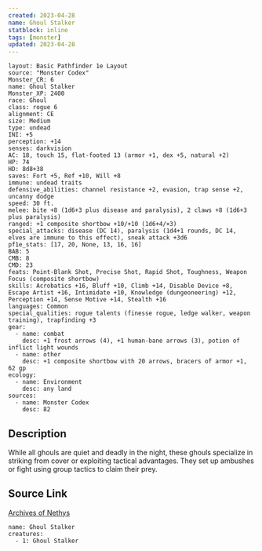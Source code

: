 ```yaml
---
created: 2023-04-28
name: Ghoul Stalker
statblock: inline
tags: [monster]
updated: 2023-04-28
---
```

```statblock
layout: Basic Pathfinder 1e Layout
source: "Monster Codex"
Monster_CR: 6
name: Ghoul Stalker
Monster_XP: 2400
race: Ghoul
class: rogue 6
alignment: CE
size: Medium
type: undead
INI: +5
perception: +14
senses: darkvision
AC: 18, touch 15, flat-footed 13 (armor +1, dex +5, natural +2)
HP: 74
HD: 8d8+38
saves: Fort +5, Ref +10, Will +8
immune: undead traits
defensive_abilities: channel resistance +2, evasion, trap sense +2, uncanny dodge
speed: 30 ft.
melee: bite +8 (1d6+3 plus disease and paralysis), 2 claws +8 (1d6+3 plus paralysis)
ranged: +1 composite shortbow +10/+10 (1d6+4/×3)
special_attacks: disease (DC 14), paralysis (1d4+1 rounds, DC 14, elves are immune to this effect), sneak attack +3d6
pf1e_stats: [17, 20, None, 13, 16, 16]
BAB: 5
CMB: 8
CMD: 23
feats: Point-Blank Shot, Precise Shot, Rapid Shot, Toughness, Weapon Focus (composite shortbow)
skills: Acrobatics +16, Bluff +10, Climb +14, Disable Device +8, Escape Artist +16, Intimidate +10, Knowledge (dungeoneering) +12, Perception +14, Sense Motive +14, Stealth +16
languages: Common
special_qualities: rogue talents (finesse rogue, ledge walker, weapon training), trapfinding +3
gear:
  - name: combat
    desc: +1 frost arrows (4), +1 human-bane arrows (3), potion of inflict light wounds
  - name: other
    desc: +1 composite shortbow with 20 arrows, bracers of armor +1, 62 gp
ecology:
  - name: Environment
    desc: any land
sources:
  - name: Monster Codex
    desc: 82
```
## Description
While all ghouls are quiet and deadly in the night, these ghouls specialize in striking from cover or exploiting tactical advantages. They set up ambushes or fight using group tactics to claim their prey.
## Source Link
[Archives of Nethys](https://aonprd.com/MonsterDisplay.aspx?ItemName=Ghoul%20Stalker)
```encounter-table
name: Ghoul Stalker
creatures:
  - 1: Ghoul Stalker
```
